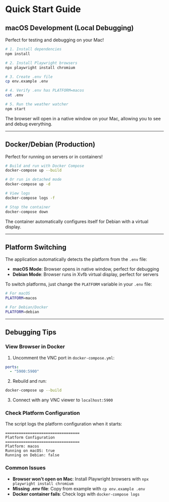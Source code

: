# Quick Start Guide

## macOS Development (Local Debugging)

Perfect for testing and debugging on your Mac!

```bash
# 1. Install dependencies
npm install

# 2. Install Playwright browsers
npx playwright install chromium

# 3. Create .env file
cp env.example .env

# 4. Verify .env has PLATFORM=macos
cat .env

# 5. Run the weather watcher
npm start
```

The browser will open in a native window on your Mac, allowing you to see and debug everything.

---

## Docker/Debian (Production)

Perfect for running on servers or in containers!

```bash
# Build and run with Docker Compose
docker-compose up --build

# Or run in detached mode
docker-compose up -d

# View logs
docker-compose logs -f

# Stop the container
docker-compose down
```

The container automatically configures itself for Debian with a virtual display.

---

## Platform Switching

The application automatically detects the platform from the `.env` file:

- **macOS Mode**: Browser opens in native window, perfect for debugging
- **Debian Mode**: Browser runs in Xvfb virtual display, perfect for servers

To switch platforms, just change the `PLATFORM` variable in your `.env` file:

```bash
# For macOS
PLATFORM=macos

# For Debian/Docker
PLATFORM=debian
```

---

## Debugging Tips

### View Browser in Docker

1. Uncomment the VNC port in `docker-compose.yml`:
```yaml
ports:
  - "5900:5900"
```

2. Rebuild and run:
```bash
docker-compose up --build
```

3. Connect with any VNC viewer to `localhost:5900`

### Check Platform Configuration

The script logs the platform configuration when it starts:
```
=================================
Platform Configuration
=================================
Platform: macos
Running on macOS: true
Running on Debian: false
```

### Common Issues

- **Browser won't open on Mac**: Install Playwright browsers with `npx playwright install chromium`
- **Missing .env file**: Copy from example with `cp env.example .env`
- **Docker container fails**: Check logs with `docker-compose logs`

